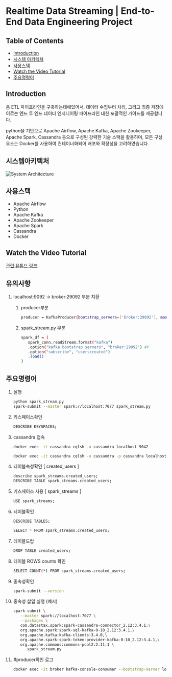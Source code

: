 # Realtime Data Streaming | End-to-End Data Engineering Project

## Table of Contents

- [Introduction](#introduction)
- [시스템 아키텍처](#시스템아키텍처)
- [사용스택](#사용스택)
- [Watch the Video Tutorial](#watch-the-video-tutorial)
- [주요명령어](#주요명령어)

## Introduction

음 ETL 파이프라인을 구축하는데에있어서, 데이터 수집부터 처리, 그리고 최종 저장에 이르는 엔드 투 엔드 데이터 엔지니어링 파이프라인 대한 포괄적인 가이드를 제공합니다. 

python을 기반으로 Apache Airflow, Apache Kafka, Apache Zookeeper, Apache Spark, Cassandra 등으로 구성된 강력한 기술 스택을 활용하며, 모든 구성 요소는 Docker를 사용하여 컨테이너화되어 배포와 확장성을 고려하였습니다.

## 시스템아키텍처

![System Architecture](https://github.com/airscholar/e2e-data-engineering/blob/main/Data%20engineering%20architecture.png)


## 사용스택

- Apache Airflow
- Python
- Apache Kafka
- Apache Zookeeper
- Apache Spark
- Cassandra
- Docker


## Watch the Video Tutorial

[관련 유튜브 링크](https://www.youtube.com/watch?v=GqAcTrqKcrY).

## 유의사항

1. localhost:9092 -> broker:29092 부분 치환

   1. producer부분
     
      ```bash
      producer = KafkaProducer(bootstrap_servers=['broker:29092'], max_block_ms=5000)
      ```

   2. spark_stream.py 부분

      ```bash
      spark_df = (
         spark_conn.readStream.format("kafka")
         .option("kafka.bootstrap.servers", "broker:29092") #V 
         .option("subscribe", "userscreated")
         .load()
      )

      ```


## 주요명령어

1. 실행
   
   ```bash
   python spark_stream.py
   spark-submit --master spark://localhost:7077 spark_stream.py
   ```

2. 키스페이스확인
   
   ```bash
   DESCRIBE KEYSPACES;
   ```

3. cassandra 접속

   ```bash
   docker exec -it cassandra cqlsh -u cassandra localhost 9042
   
   docker exec -it cassandra cqlsh -u cassandra -p cassandra localhost 9042
   ```

4. 테이블속성확인 [ created_users ]
   ```bash
   describe spark_streams.created_users;
   DESCRIBE TABLE spark_streams.created_users;
   ```
5. 키스페이스 사용 [ spark_streams ]
   ```bash
   USE spark_streams;
   ```

6. 테이블확인
   ```bash
   DESCRIBE TABLES;
   
   SELECT * FROM spark_streams.created_users;
   ```

7. 테이블드랍
   ```bash
   DROP TABLE created_users;
   ```

8. 테이블 ROWS counts 확인
   ```bash
   SELECT COUNT(*) FROM spark_streams.created_users;
   ``` 

9. 종속성확인
   ```bash
   spark-submit --version
   ```

10. 종속성 삽입 실행 (예시)
      ```bash
      spark-submit \
         --master spark://localhost:7077 \
         --packages \
         com.datastax.spark:spark-cassandra-connector_2.12:3.4.1,\
         org.apache.spark:spark-sql-kafka-0-10_2.12:3.4.1,\
         org.apache.kafka:kafka-clients:3.4.0,\
         org.apache.spark:spark-token-provider-kafka-0-10_2.12:3.4.1,\
         org.apache.commons:commons-pool2:2.11.1 \
            spark_stream.py
      ```

11. #producer확인 로그
      ```bash
      docker exec -it broker kafka-console-consumer --bootstrap-server localhost:9092 --topic userscreated --from-beginning

      ```
 